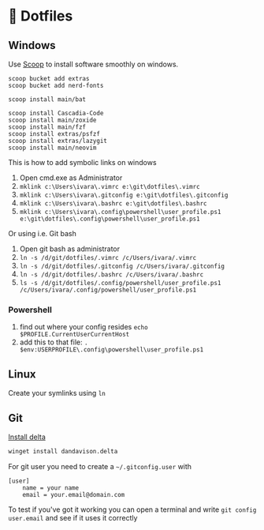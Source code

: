 # 📑 Dotfiles

## Windows

Use [Scoop](https://scoop.sh/) to install software smoothly on windows.

```pwsh
scoop bucket add extras
scoop bucket add nerd-fonts

scoop install main/bat

scoop install Cascadia-Code
scoop install main/zoxide
scoop install main/fzf
scoop install extras/psfzf
scoop install extras/lazygit
scoop install main/neovim
```

This is how to add symbolic links on windows

1. Open cmd.exe as Administrator
2. `mklink c:\Users\ivara\.vimrc e:\git\dotfiles\.vimrc`
3. `mklink c:\Users\ivara\.gitconfig e:\git\dotfiles\.gitconfig`
4. `mklink c:\Users\ivara\.bashrc e:\git\dotfiles\.bashrc`
5. `mklink c:\Users\ivara\.config\powershell\user_profile.ps1 e:\git\dotfiles\.config\powershell\user_profile.ps1`

Or using i.e. Git bash

1. Open git bash as administrator
2. `ln -s /d/git/dotfiles/.vimrc /c/Users/ivara/.vimrc`
3. `ln -s /d/git/dotfiles/.gitconfig /c/Users/ivara/.gitconfig`
4. `ln -s /d/git/dotfiles/.bashrc /c/Users/ivara/.bashrc`
5. `ls -s /d/git/dotfiles/.config/powershell/user_profile.ps1 /c/Users/ivara/.config/powershell/user_profile.ps1`

### Powershell

1. find out where your config resides `echo $PROFILE.CurrentUserCurrentHost`
2. add this to that file: `. $env:USERPROFILE\.config\powershell\user_profile.ps1`

## Linux

Create your symlinks using `ln`

## Git

[Install delta](https://github.com/dandavison/delta)

```cmd
winget install dandavison.delta
```

For git user you need to create a `~/.gitconfig.user` with

```git
[user]
    name = your name
    email = your.email@domain.com
```

To test if you've got it working you can open a terminal and write `git config user.email` and see if it uses it correctly
